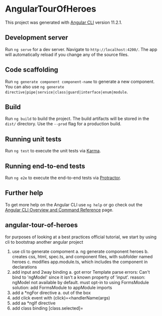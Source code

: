# AngularTourOfHeroes

This project was generated with [Angular CLI](https://github.com/angular/angular-cli) version 11.2.1.

## Development server

Run `ng serve` for a dev server. Navigate to `http://localhost:4200/`. The app will automatically reload if you change any of the source files.

## Code scaffolding

Run `ng generate component component-name` to generate a new component. You can also use `ng generate directive|pipe|service|class|guard|interface|enum|module`.

## Build

Run `ng build` to build the project. The build artifacts will be stored in the `dist/` directory. Use the `--prod` flag for a production build.

## Running unit tests

Run `ng test` to execute the unit tests via [Karma](https://karma-runner.github.io).

## Running end-to-end tests

Run `ng e2e` to execute the end-to-end tests via [Protractor](http://www.protractortest.org/).

## Further help

To get more help on the Angular CLI use `ng help` or go check out the [Angular CLI Overview and Command Reference](https://angular.io/cli) page.

## angular-tour-of-heroes

for purposes of looking at a best practices official tutorial, we start by using cli to bootstrap another angular project
1.  use cli to generate compoment
    a.  ng generate component heroes
    b.  creates css, html, spec.ts, and component files, with subfolder named heroes
    c.  modifies app.module.ts, which includes the component in declarations
2.  add input and 2way binding
    a.  got error 
Template parse errors:
Can't bind to 'ngModel' since it isn't a known property of 'input'.
    reason: ngModel not available by default.  must opt-in to using FormsModule
    solution: add FormsModule to appModule imports
3.  add a *ngFor directive
    a.  out of the box
4.  add click event with (click)=<handlerName(args)
5.  add aa *ngIf directive
6.  add class binding [class.selected]=<boolean>
    